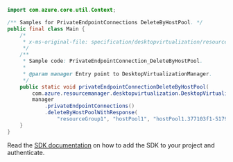 ```java
import com.azure.core.util.Context;

/** Samples for PrivateEndpointConnections DeleteByHostPool. */
public final class Main {
    /*
     * x-ms-original-file: specification/desktopvirtualization/resource-manager/Microsoft.DesktopVirtualization/preview/2021-09-03-preview/examples/PrivateEndpointConnection_DeleteByHostPool.json
     */
    /**
     * Sample code: PrivateEndpointConnection_DeleteByHostPool.
     *
     * @param manager Entry point to DesktopVirtualizationManager.
     */
    public static void privateEndpointConnectionDeleteByHostPool(
        com.azure.resourcemanager.desktopvirtualization.DesktopVirtualizationManager manager) {
        manager
            .privateEndpointConnections()
            .deleteByHostPoolWithResponse(
                "resourceGroup1", "hostPool1", "hostPool1.377103f1-5179-4bdf-8556-4cdd3207cc5b", Context.NONE);
    }
}
```

Read the [SDK documentation](https://github.com/Azure/azure-sdk-for-java/blob/azure-resourcemanager-desktopvirtualization_1.0.0-beta.1/sdk/desktopvirtualization/azure-resourcemanager-desktopvirtualization/README.md) on how to add the SDK to your project and authenticate.
